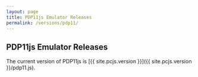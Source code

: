 ```yaml
---
layout: page
title: PDP11js Emulator Releases
permalink: /versions/pdp11/
---
```


PDP11js Emulator Releases
---

The current version of PDP11js is [{{ site.pcjs.version }}]({{ site.pcjs.version }}/pdp11.js).
